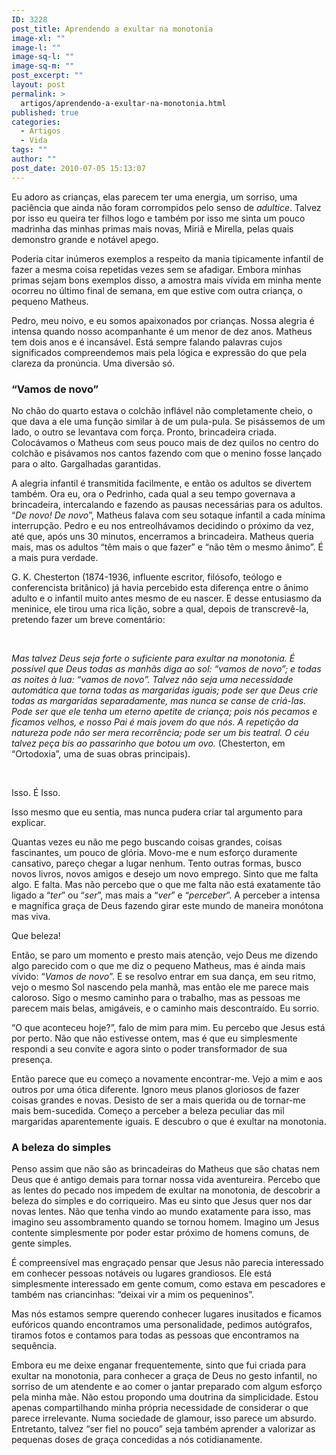 ```yaml
---
ID: 3228
post_title: Aprendendo a exultar na monotonia
image-xl: ""
image-l: ""
image-sq-l: ""
image-sq-m: ""
post_excerpt: ""
layout: post
permalink: >
  artigos/aprendendo-a-exultar-na-monotonia.html
published: true
categories:
  - Artigos
  - Vida
tags: ""
author: ""
post_date: 2010-07-05 15:13:07
---
```

Eu adoro as crianças, elas parecem ter uma energia, um sorriso, uma paciência que ainda não foram corrompidos pelo senso de <i>adultice</i>. Talvez por isso eu queira ter filhos logo e também por isso me sinta um pouco madrinha das minhas primas mais novas, Miriã e Mirella, pelas quais demonstro grande e notável apego.

Poderia citar inúmeros exemplos a respeito da mania tipicamente infantil de fazer a mesma coisa repetidas vezes sem se afadigar. Embora minhas primas sejam bons exemplos disso, a amostra mais vívida em minha mente ocorreu no último final de semana, em que estive com outra criança, o pequeno Matheus.

Pedro, meu noivo, e eu somos apaixonados por crianças. Nossa alegria é intensa quando nosso acompanhante é um menor de dez anos. Matheus tem dois anos e é incansável. Está sempre falando palavras cujos significados compreendemos mais pela lógica e expressão do que pela clareza da pronúncia. Uma diversão só.
<h3>“Vamos de novo”</h3>
No chão do quarto estava o colchão inflável não completamente cheio, o que dava a ele uma função similar à de um pula-pula. Se pisássemos de um lado, o outro se levantava com força. Pronto, brincadeira criada. Colocávamos o Matheus com seus pouco mais de dez quilos no centro do colchão e pisávamos nos cantos fazendo com que o menino fosse lançado para o alto. Gargalhadas garantidas.

A alegria infantil é transmitida facilmente, e então os adultos se divertem também. Ora eu, ora o Pedrinho, cada qual a seu tempo governava a brincadeira, intercalando e fazendo as pausas necessárias para os adultos. “<i>De novo! De novo</i>”, Matheus falava com seu sotaque infantil a cada mínima interrupção. Pedro e eu nos entreolhávamos decidindo o próximo da vez, até que, após uns 30 minutos, encerramos a brincadeira. Matheus queria mais, mas os adultos “têm mais o que fazer” e “não têm o mesmo ânimo”. É a mais pura verdade.

G. K. Chesterton (1874-1936, influente escritor, filósofo, teólogo e conferencista britânico) já havia percebido esta diferença entre o ânimo adulto e o infantil muito antes mesmo de eu nascer. E desse entusiasmo da meninice, ele tirou uma rica lição, sobre a qual, depois de transcrevê-la, pretendo fazer um breve comentário:

&nbsp;

<i>Mas talvez Deus seja forte o suficiente para exultar na monotonia. É possível que Deus todas as manhãs diga ao sol: “vamos de novo”; e todas as noites à lua: “vamos de novo”. Talvez não seja uma necessidade automática que torna todas as margaridas iguais; pode ser que Deus crie todas as margaridas separadamente, mas nunca se canse de criá-las. Pode ser que ele tenha um eterno apetite de criança; pois nós pecamos e ficamos velhos, e nosso Pai é mais jovem do que nós. A repetição da natureza pode não ser mera recorrência; pode ser um </i><i>bis</i><i> teatral. O céu talvez peça </i><i>bis</i><i> ao passarinho que botou um ovo. </i>(Chesterton, em “Ortodoxia”, uma de suas obras principais).

&nbsp;

Isso. É Isso.

Isso mesmo que eu sentia, mas nunca pudera criar tal argumento para explicar.

Quantas vezes eu não me pego buscando coisas grandes, coisas fascinantes, um pouco de glória. Movo-me e num esforço duramente cansativo, pareço chegar a lugar nenhum. Tento outras formas, busco novos livros, novos amigos e desejo um novo emprego. Sinto que me falta algo. E falta. Mas não percebo que o que me falta não está exatamente tão ligado a “<i>ter</i>” ou “<i>ser</i>”, mas mais a “<i>ver</i>” e “<i>perceber</i>”. A perceber a intensa e magnífica graça de Deus fazendo girar este mundo de maneira monótona mas viva.

Que beleza!

Então, se paro um momento e presto mais atenção, vejo Deus me dizendo algo parecido com o que me diz o pequeno Matheus, mas é ainda mais vívido: “<i>Vamos de novo</i>”. E se resolvo entrar em sua dança, em seu ritmo, vejo o mesmo Sol nascendo pela manhã, mas então ele me parece mais caloroso. Sigo o mesmo caminho para o trabalho, mas as pessoas me parecem mais belas, amigáveis, e o caminho mais descontraído. Eu sorrio.

“O que aconteceu hoje?”, falo de mim para mim. Eu percebo que Jesus está por perto. Não que não estivesse ontem, mas é que eu simplesmente respondi a seu convite e agora sinto o poder transformador de sua presença.

Então parece que eu começo a novamente encontrar-me. Vejo a mim e aos outros por uma ótica diferente. Ignoro meus planos gloriosos de fazer coisas grandes e novas. Desisto de ser a mais querida ou de tornar-me mais bem-sucedida. Começo a perceber a beleza peculiar das mil margaridas aparentemente iguais. E descubro o que é exultar na monotonia.
<h3>A beleza do simples</h3>
Penso assim que não são as brincadeiras do Matheus que são chatas nem Deus que é antigo demais para tornar nossa vida aventureira. Percebo que as lentes do pecado nos impedem de exultar na monotonia, de descobrir a beleza do simples e do corriqueiro. Mas eu sinto que Jesus quer nos dar novas lentes. Não que tenha vindo ao mundo exatamente para isso, mas imagino seu assombramento quando se tornou homem. Imagino um Jesus contente simplesmente por poder estar próximo de homens comuns, de gente simples.

É compreensível mas engraçado pensar que Jesus não parecia interessado em conhecer pessoas notáveis ou lugares grandiosos. Ele está simplesmente interessado em gente comum, como estava em pescadores e também nas criancinhas: “deixai vir a mim os pequeninos”.

Mas nós estamos sempre querendo conhecer lugares inusitados e ficamos eufóricos quando encontramos uma personalidade, pedimos autógrafos, tiramos fotos e contamos para todas as pessoas que encontramos na sequência.

Embora eu me deixe enganar frequentemente, sinto que fui criada para exultar na monotonia, para conhecer a graça de Deus no gesto infantil, no sorriso de um atendente e ao comer o jantar preparado com algum esforço pela minha mãe. Não estou propondo uma doutrina da simplicidade. Estou apenas compartilhando minha própria necessidade de considerar o que parece irrelevante. Numa sociedade de glamour, isso parece um absurdo. Entretanto, talvez “ser fiel no pouco” seja também aprender a valorizar as pequenas doses de graça concedidas a nós cotidianamente.